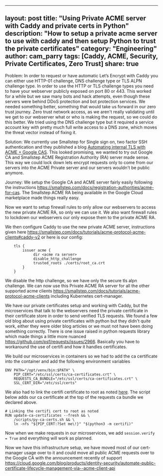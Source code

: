 

---
layout: post
title: "Using Private ACME server with Caddy and private certs in Python"
description: "How to setup a private acme server to use with caddy and then setup Python to trust the private certificates"
category: "Engineering"
author: cam_parry
tags: [Caddy, ACME, Security, Private Certificates, Zero Trust]
share: true
---


Problem:
In order to request or have automatic Let’s Encrypt with Caddy you can either use HTTP-01 challenge, DNS challenge type or TLS ALPN challenge type. In order to use the HTTP or TLS challenge types you need to have your webserver publicly exposed on port 80 or 443. This worked for a while but we saw many bots and hack attempts, even though these servers were behind DDoS protection and bot protection services. We needed something better, something that would take us forward in our zero trust journey. Zero trust network access, as we aren't really validating until we get to our webserver what or who is making the request, so we could do this better. We tried using the DNS challenge type but it required a service account key with pretty much full write access to a DNS zone, which moves the threat vector instead of fixing it.


Solution:
We currently use Smallstep for Single sign on, two factor SSH authentication and they published a blog [Automating internal TLS with ACME + Google CAS](https://smallstep.com/blog/acme-ra-gcp-cas/). This looked promising, we wanted to try out Google CA and Smallstep ACME Registration Authority (RA) server made sense. This way we could lock down lets encrypt requests only to come from our servers into the ACME Private server and our servers wouldn't be public anymore. 


Journey:
We setup the Google CA and ACME server fairly easily following the instructions https://smallstep.com/docs/registration-authorities/acme-for-cas. The Smallstep ACME RA being available in the Google Cloud marketplace made things really easy.

Now we want to setup firewall rules to only allow our webservers to access the new private ACME RA, so only we can use it. We also want firewall rules to lockdown our webservers our only expose them to the private ACME RA.

We then configure Caddy to use the new private ACME server, instructions given here https://smallstep.com/docs/tutorials/acme-protocol-acme-clients#caddy-v2 or here is our config:

```
    tls {
        issuer acme {
             dir <acme ra server>
             disable_http_challenge
             trusted_roots ./certs/root_ca.crt
        }
    }
```

We disable the http challenge, so we have only the secure tls alpn challenge.
We can now use this Private ACME RA server for all the other supported acme clients https://smallstep.com/docs/tutorials/acme-protocol-acme-clients including Kubernetes cert-manager.

We have our private certificates setup and working with Caddy, but the microservices that talk to the webservers need the private certificate in their certificate store in order to send verified TLS requests.
We found a few old blog about using private certificates with python but they didn't quite work, either they were older blog articles or we must not have been doing something correctly. There is one issue raised in python requests library which made things a little more nuanced https://github.com/psf/requests/issues/2966. Basically you have to workaround the use of certifi and how it handles certificates. 

We build our microservices in containers so we had to add the ca certificate into the container and add the following environment variables

```
ENV PATH="/opt/venv/bin:$PATH" \
    PIP_CERT="/etc/ssl/certs/ca-certificates.crt" \
    REQUESTS_CA_BUNDLE="/etc/ssl/certs/ca-certificates.crt" \
    SSL_CERT_DIR="/etc/ssl/certs"
```

We also had to link the certifi certificate to root as noted [here](https://github.com/jhermann/jhermann.github.io/wiki/PythonHowto#ca-certs-handling). The script below adds our ca certificate at the top of the requests ca bundle we declared above.

```
# Linking the certifi cert to root as noted 
RUN update-ca-certificates --fresh && \
    /scripts/py-ca-certs.sh && \
    ln -nfs "${PIP_CERT:?Set me\!}" "$(python3 -m certifi)"
```

Now when we make requests in our microservices, we add ```session.verify = True``` and everything will work as planned.


Now we have this infrastructure setup, we have moved most of our cert-manager usage over to it and could move all public ACME requests over to the Google CA with the announcement recently of support https://cloud.google.com/blog/products/identity-security/automate-public-certificate-lifecycle-management-via--acme-client-api